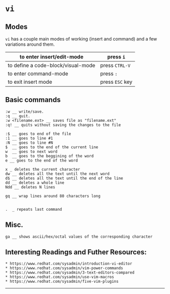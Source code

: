 # `vi`

## Modes
`vi` has a couple main modes of working (insert and command) and a few variations around them.

| to enter insert/edit-mode | press `i` |
|---------------------------|-----------|
| to define a code-block/visual-mode | press `CTRL-V` |
| to enter command-mode		|	press `:`		|
| to exit insert mode		|	press `ESC` key |


## Basic commands
	:w __ write/save.
	:q __ quit.
	:w <filename.ext> __ saves file as "filename.ext"
	:q! __ quits without saving the changes to the file

	:$ __ goes to end of the file
	:1 __ goes to line #1
	:N __ goes to line #N
	$  __ goes to the end of the current line
	w  __ goes to next word
	b  __ goes to the beggining of the word
	e __ goes to the end of the word

	x _ deletes the current character
	dw __ deletes all the text until the next word
	d$ __ deletes all the text until the end of the line
	dd __ deletes a whole line
	Ndd __ deletes N lines

	gq __ wrap lines around 80 characters long


	.  _ repeats last command

## Misc.
	ga __ shows ascii/hex/octal values of the corresponding character	



## Interesting Readings and Futher Resources:

	* https://www.redhat.com/sysadmin/introduction-vi-editor
	* https://www.redhat.com/sysadmin/vim-power-commands
	* https://www.redhat.com/sysadmin/3-text-editors-compared
	* https://www.redhat.com/sysadmin/use-vim-macros
	* https://www.redhat.com/sysadmin/five-vim-plugins

---
